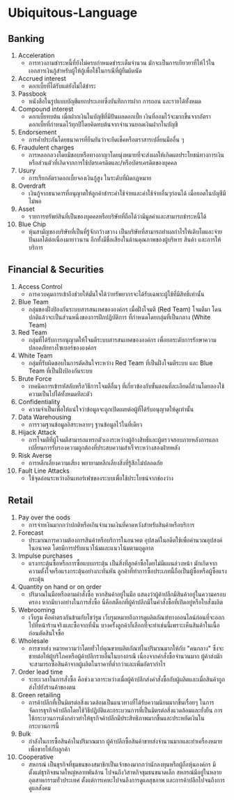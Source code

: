# Ubiquitous-Language

## Banking
1. Acceleration
    - การทวงถามชำระหนี้ที่ยังไม่ครบกำหนดชำระเต็มจำนวน มักจะเป็นการเยียวยาที่ให้ไว้ในเอกสารเงินกู้สำหรับผู้ให้กู้เพื่อใช้ในกรณีที่ผู้ยืมผิดนัด
2. Accrued interest
    - ดอกเบี้ยที่ได้รับแต่ยังไม่ได้ชำระ
3. Passbook
   - หนังสือในรูปแบบบัญชีแยกประเภทซึ่งบันทึกการฝาก การถอน และรายได้ทั้งหมด
4. Compound interest
    - ดอกเบี้ยทบต้น เมื่อฝากเงินในบัญชีที่มีปันผลดอกเบี้่ย เงินที่ออมไว้จะมากขึ้นจากอัตราดอกเบี้ยที่กำหนดไว้ทุกปีโดยคิดทบต้นจากจำนวนยอดเงินฝากในบัญชี
5. Endorsement
    - การค้ำประกันโดยธนาคารที่ยืนยันว่าจะยึดเช็คหรือตราสารเปลี่ยนมืออื่น ๆ
6. Fraudulent charges
    - การหลอกลวงโดยมิชอบหรือทางอาญาโดยมุ่งหมายที่จะส่งผลให้เกิดผลประโยชน์ทางการเงินหรือส่วนตัวที่เกิดจากการใช้บัตรเครดิตและ/หรือบัตรเครดิตของบุคคล
7. Usury
   - การเรียกอัตราดอกเบี้ยจองเงินกู้สูง ในระดับที่ผิดกฎหมาย
8. Overdraft
    - เงินกู้จากธนาคารที่อนุญาตให้ลูกค้าชำระค่าใช้จ่ายและค่าใช้จ่ายอื่นๆก่อนได้ เมื่อยอดในบัญชีมีไม่พอ
9. Asset
    - รายการทรัพย์สินที่เป็นของบุคคลหรือบริษัทที่ถือได้ว่ามีมูลค่าและสามารถชำระหนี้ได้
10. Blue Chip
    - หุ้นสามัญของบริษัทที่เป็นที่รู้จักกว้างขวาง เป็นบริษัทที่สามารถทำผลกำไรให้เติบโตและจ่ายปันผลได้ต่อเนื่องมายาวนาน อีกทั้งมีชื่อเสียงในด้านคุณภาพของผู้บริหาร สินค้า และการให้บริการ
    
## Financial & Securities
1. Access Control
   - การควบคุมการเข้าถึงช่วยให้มั่นใจได้ว่าทรัพยากรจะได้รับเฉพาะผู้ใช้ที่มีสิทธิ์เท่านั้น
2. Blue Team
   - กลุ่มของฝั่งป้องกันระบบสารสนเทศขององค์กร เมื่อฝั่งโจมตี (Red Team) โจมตีมา โดนปกติแล้วจะเป็นส่วนหนึ่งของการฝึกปฎิบัติการ ที่กำหนดโดยกลุ่มที่เป็นกลาง (White Team)
3. Red Team
   - กลุ่มที่ได้รับการอนุญาตให้โจมตีระบบสารสนเทศขององค์กร เพื่อยกระดับการรักษาความปลอดภัยทางไซเบอร์ขององค์กร
4. White Team
   - กลุ่มที่รับผิดชอบในการตัดสินใจระหว่าง Red Team ที่เป็นฝั่งโจมตีระบบ และ Blue Team ที่เป็นฝั่งป้องกันระบบ
5. Brute Force
    - เทคนิคการเข้ารหัสลับหรือวิธีการโจมตีอื่นๆ ที่เกี่ยวข้องกับขั้นตอนที่ละเอียดถี่ถ้วนโดยลองใช้ความเป็นไปได้ทั้งหมดทีละตัว
6. Confidentiality
    - ความจำเป็นเพื่อให้แน่ใจว่าข้อมูลจะถูกเปิดเผยต่อผู้ที่ได้รับอนุญาตให้ดูเท่านั้น
7. Data Warehousing
    - การรวมฐานข้อมูลอิสระหลายๆ ฐานข้อมูลไว้ในที่เดียว
8. Hijack Attack
    - การโจมตีที่ผู้โจมตีสามารถแทรกตัวเองระหว่างผู้อ้างสิทธิ์และผู้ตรวจสอบภายหลังการแลกเปลี่ยนการรับรองความถูกต้องที่ประสบความสำเร็จระหว่างสองฝ่ายหลัง
9. Risk Averse
    - การหลีกเลี่ยงความเสี่ยง พยายามหลีกเลี่ยงสิ่งที่รู้สึกไม่ปลอดภัย
10. Fault Line Attacks
    - ใช้จุดอ่อนระหว่างอินเทอร์เฟซของระบบเพื่อใช้ประโยชน์จากช่องว่าง
    
## Retail
1. Pay over the oods
    - การจ่ายเงินมากกว่าปกติหรือเกินจำนวนเงินที่คาดหวังสำหรับสินค้าหรือบริการ
2. Forecast
    - ประมาณการความต้องการสินค้าหรือบริการในอนาคต  อุปสงค์ในอดีตใช้เพื่อคำนวณอุปสงค์                 ในอนาคต โดยมีการปรับแนวโน้มและแนวโน้มตามฤดูกาล
3. Impulse purchases
    - แรงกระตุ้นซื้อหรือการซื้อแบบกระตุ้น เป็นสิ่งที่ลูกค้าซื้อโดยไม่มีแผนล่วงหน้า มักเกิดจากความตั้งใจหรือแรงกระตุ้นอย่างกะทันหัน  ลูกค้าที่ทำการซื้อประเภทนี้ถือเป็นผู้ซื้อหรือผู้ซื้อแรงกระตุ้น
4. Quantity on hand or on order
    - ปริมาณในมือหรือตามคำสั่งซื้อ หากสินค้าอยู่ในมือ แสดงว่าผู้ค้าปลีกมีสินค้าอยู่ในความครอบครอง  หากมีบางอย่างในการสั่งซื้อ นี่คือสต็อกที่ผู้ค้าปลีกมีในคำสั่งซื้อที่เปิดอยู่หรือใบสั่งผลิต
5. Webrooming
    - เว็บรูม คือคำตรงกันข้ามกับโชว์รูม เว็บรูมหมายถึงการดูผลิตภัณฑ์ทางออนไลน์ก่อนที่จะออกไปที่หน้าร้านจริงและซื้อจากที่นั่น  บางครั้งลูกค้าก็เลือกที่จะทำเช่นนี้เพราะเห็นสินค้าในเนื้อก่อนตัดสินใจซื้อ
6. Wholesale
    - การขายส่ง หมายความว่าโดยทั่วไปคุณขายผลิตภัณฑ์ในปริมาณมากให้กับ "คนกลาง" ซึ่งจะขายต่อให้ผู้บริโภคหรือผู้ค้าปลีกรายอื่นในบางกรณี  เนื่องจากคำสั่งซื้อจำนวนมาก ผู้ค้าส่งมักจะสามารถซื้อสินค้าจากผู้ผลิตในราคาที่ต่ำกว่าและเพิ่มอัตรากำไร
7. Order lead time
    - ระยะเวลาในการสั่งซื้อ คือช่วงเวลาระหว่างเมื่อผู้ค้าปลีกส่งคำสั่งซื้อกับผู้ผลิตและเมื่อสินค้าถูกส่งไปยังร้านค้าของตน
8. Green retailing
    - การค้าปลีกที่เป็นมิตรต่อสิ่งแวดล้อมเป็นแนวทางที่ได้รับความนิยมมากขึ้นเรื่อยๆ ในการจัดการธุรกิจค้าปลีกโดยใช้วิธีปฏิบัติและกระบวนการที่เป็นมิตรต่อสิ่งแวดล้อมและยั่งยืน  การใช้กระบวนการดังกล่าวทำให้ธุรกิจค้าปลีกมีประสิทธิภาพมากขึ้นและประหยัดเงินในกระบวนการนี้
9. Bulk 
    - กำลังในการซื้อสินค้าในปริมาณมาก  ผู้ค้าปลีกซื้อสินค้าขายส่งจำนวนมากและทำเครื่องหมายเพื่อขายให้กับลูกค้า
10. Cooperative
    - สหกรณ์ เป็นธุรกิจที่ชุมชนของสมาชิกเป็นเจ้าของมากกว่านักลงทุนหรือผู้ถือหุ้นองค์กร  มีตั้งแต่ธุรกิจขนาดใหญ่หลายพันล้าน ไปจนถึงวิสาหกิจชุมชนขนาดเล็ก  สหกรณ์มีอยู่ในหลายอุตสาหกรรมทั่วประเทศ ตั้งแต่การเคหะไปจนถึงการดูแลสุขภาพ และการค้าปลีกไปจนถึงการดูแลสังคม

